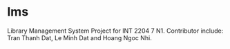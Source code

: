 # lms
Library Management System Project for INT 2204 7 N1. Contributor include: Tran Thanh Dat, Le Minh Dat and Hoang Ngoc Nhi.
